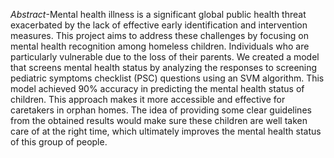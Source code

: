 *Abstract*-Mental health illness is a significant global public
health threat exacerbated by the lack of effective early
identification and intervention measures. This project aims to
address these challenges by focusing on mental health
recognition among homeless children. Individuals who are
particularly vulnerable due to the loss of their parents. We
created a model that screens mental health status by analyzing
the responses to screening pediatric symptoms checklist (PSC)
questions using an SVM algorithm. This model achieved 90%
accuracy in predicting the mental health status of children. This
approach makes it more accessible and effective for caretakers
in orphan homes. The idea of providing some clear guidelines
from the obtained results would make sure these children are
well taken care of at the right time, which ultimately improves
the mental health status of this group of people. 
